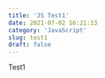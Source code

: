 ```yaml
---
title: 'JS Test1'
date: 2021-07-02 16:21:13
category: 'JavaScript'
slug: test1
draft: false
---
```


Test1

